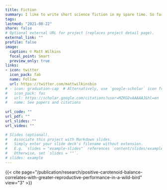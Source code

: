 ```yaml
---
title: Fiction
summary: I like to write short science fiction in my spare time. So far, I've only published one. Please let me know on Twitter if you enjoy it :)
tags:
lastmod: "2021-08-22"
share: false
# Optional external URL for project (replaces project detail page).
external_link: ""
profile: false
image:
  caption: © Matt Wilkins
  focal_point: Smart
  preview_only: true
links:
- icon: twitter
  icon_pack: fab
  name: Follow
  url: https://twitter.com/mattwilkinsbio
# - icon: graduation-cap  # Alternatively, use `google-scholar` icon from `ai` icon pack
#   icon_pack: fas
#   url: https://scholar.google.com/citations?user=MZKGDvAAAAAJ&hl=en
#   name: See papers and citations
  
url_code: ""
url_pdf: ""
url_slides: ""
url_video: ""

# Slides (optional).
#   Associate this project with Markdown slides.
#   Simply enter your slide deck's filename without extension.
#   E.g. `slides = "example-slides"` references `content/slides/example-slides.md`.
#   Otherwise, set `slides = ""`.
# slides: example
---
```


{{< cite page="/publication/research/positive-carotenoid-balance-correlates-with-greater-reproductive-performance-in-a-wild-bird" view="3" >}}


